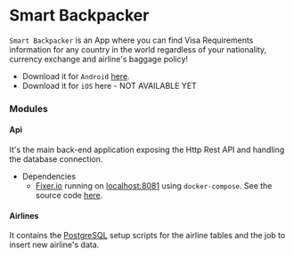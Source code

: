 Smart Backpacker
================

`Smart Backpacker` is an App where you can find Visa Requirements information for any country in the world regardless of your nationality, currency exchange and airline's baggage policy!

- Download it for `Android` [here](https://play.google.com/store/apps/details?id=io.github.gvolpe.sb).
- Download it for `iOS` here - NOT AVAILABLE YET

### Modules

#### Api

It's the main back-end application exposing the Http Rest API and handling the database connection.

- Dependencies
    - [Fixer.io](http://fixer.io/) running on [localhost:8081](http://localhost:8081) using `docker-compose`. See the source code [here](https://github.com/hakanensari/fixer).

#### Airlines

It contains the [PostgreSQL](https://www.postgresql.org/) setup scripts for the airline tables and the job to insert new airline's data.